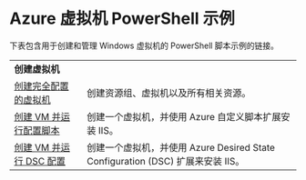 <properties
    pageTitle="Azure 虚拟机 PowerShell 示例 | Azure"
    description="Azure 虚拟机 PowerShell 示例"
    services="virtual-machines-windows"
    documentationcenter="virtual-machines"
    author="neilpeterson"
    manager="timlt"
    editor="tysonn"
    tags="azure-service-management"
    translationtype="Human Translation" />
<tags
    ms.assetid=""
    ms.service="virtual-machines-windows"
    ms.devlang="na"
    ms.topic="article"
    ms.tgt_pltfrm="vm-windows"
    ms.workload="infrastructure"
    ms.date="03/16/2017"
    wacn.date="04/17/2017"
    ms.author="nepeters"
    ms.sourcegitcommit="e0e6e13098e42358a7eaf3a810930af750e724dd"
    ms.openlocfilehash="e4045b60c09cb0d9de2ba54a1d7490db72477013"
    ms.lasthandoff="04/06/2017" />

# <a name="azure-virtual-machine-powershell-samples"></a>Azure 虚拟机 PowerShell 示例

下表包含用于创建和管理 Windows 虚拟机的 PowerShell 脚本示例的链接。

| | |
|---|---|
|**创建虚拟机**||
| [创建完全配置的虚拟机](/documentation/articles/virtual-machines-windows-powershell-sample-create-vm/) | 创建资源组、虚拟机以及所有相关资源。|
| [创建 VM 并运行配置脚本](/documentation/articles/virtual-machines-windows-powershell-sample-create-vm-iis/) | 创建一个虚拟机，并使用 Azure 自定义脚本扩展安装 IIS。 |
| [创建 VM 并运行 DSC 配置](/documentation/articles/virtual-machines-windows-powershell-sample-create-iis-using-dsc/) | 创建一个虚拟机，并使用 Azure Desired State Configuration (DSC) 扩展来安装 IIS。 |